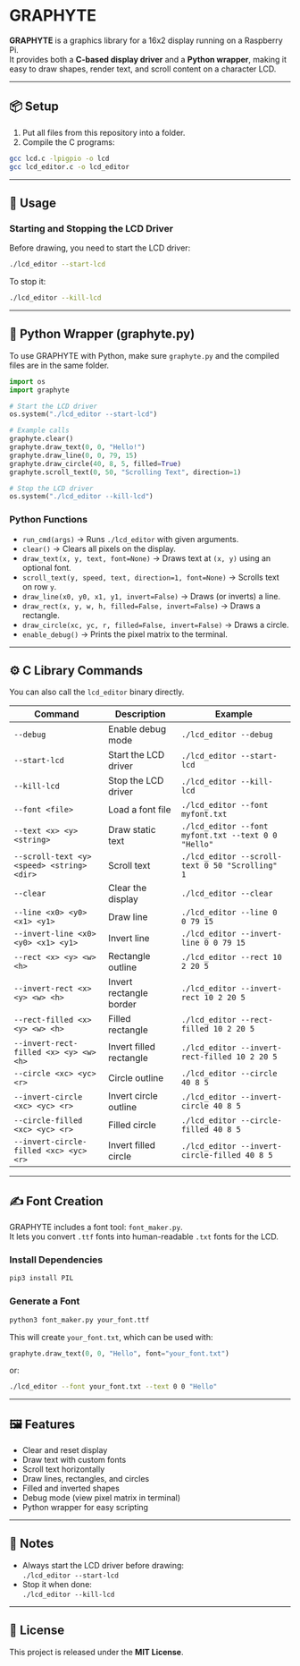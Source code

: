 # GRAPHYTE

**GRAPHYTE** is a graphics library for a 16x2 display running on a Raspberry Pi.  
It provides both a **C-based display driver** and a **Python wrapper**, making it easy to draw shapes, render text, and scroll content on a character LCD.

---

## 📦 Setup

1. Put all files from this repository into a folder.
2. Compile the C programs:

```bash
gcc lcd.c -lpigpio -o lcd
gcc lcd_editor.c -o lcd_editor
```

---

## 🚀 Usage

### Starting and Stopping the LCD Driver
Before drawing, you need to start the LCD driver:
```bash
./lcd_editor --start-lcd
```

To stop it:
```bash
./lcd_editor --kill-lcd
```

---

## 🐍 Python Wrapper (graphyte.py)

To use GRAPHYTE with Python, make sure `graphyte.py` and the compiled files are in the same folder.

```python
import os
import graphyte

# Start the LCD driver
os.system("./lcd_editor --start-lcd")

# Example calls
graphyte.clear()
graphyte.draw_text(0, 0, "Hello!")
graphyte.draw_line(0, 0, 79, 15)
graphyte.draw_circle(40, 8, 5, filled=True)
graphyte.scroll_text(0, 50, "Scrolling Text", direction=1)

# Stop the LCD driver
os.system("./lcd_editor --kill-lcd")
```

### Python Functions
- `run_cmd(args)` → Runs `./lcd_editor` with given arguments.  
- `clear()` → Clears all pixels on the display.  
- `draw_text(x, y, text, font=None)` → Draws text at `(x, y)` using an optional font.  
- `scroll_text(y, speed, text, direction=1, font=None)` → Scrolls text on row `y`.  
- `draw_line(x0, y0, x1, y1, invert=False)` → Draws (or inverts) a line.  
- `draw_rect(x, y, w, h, filled=False, invert=False)` → Draws a rectangle.  
- `draw_circle(xc, yc, r, filled=False, invert=False)` → Draws a circle.  
- `enable_debug()` → Prints the pixel matrix to the terminal.  

---

## ⚙️ C Library Commands

You can also call the `lcd_editor` binary directly.

| Command | Description | Example |
|---------|-------------|---------|
| `--debug` | Enable debug mode | `./lcd_editor --debug` |
| `--start-lcd` | Start the LCD driver | `./lcd_editor --start-lcd` |
| `--kill-lcd` | Stop the LCD driver | `./lcd_editor --kill-lcd` |
| `--font <file>` | Load a font file | `./lcd_editor --font myfont.txt` |
| `--text <x> <y> <string>` | Draw static text | `./lcd_editor --font myfont.txt --text 0 0 "Hello"` |
| `--scroll-text <y> <speed> <string> <dir>` | Scroll text | `./lcd_editor --scroll-text 0 50 "Scrolling" 1` |
| `--clear` | Clear the display | `./lcd_editor --clear` |
| `--line <x0> <y0> <x1> <y1>` | Draw line | `./lcd_editor --line 0 0 79 15` |
| `--invert-line <x0> <y0> <x1> <y1>` | Invert line | `./lcd_editor --invert-line 0 0 79 15` |
| `--rect <x> <y> <w> <h>` | Rectangle outline | `./lcd_editor --rect 10 2 20 5` |
| `--invert-rect <x> <y> <w> <h>` | Invert rectangle border | `./lcd_editor --invert-rect 10 2 20 5` |
| `--rect-filled <x> <y> <w> <h>` | Filled rectangle | `./lcd_editor --rect-filled 10 2 20 5` |
| `--invert-rect-filled <x> <y> <w> <h>` | Invert filled rectangle | `./lcd_editor --invert-rect-filled 10 2 20 5` |
| `--circle <xc> <yc> <r>` | Circle outline | `./lcd_editor --circle 40 8 5` |
| `--invert-circle <xc> <yc> <r>` | Invert circle outline | `./lcd_editor --invert-circle 40 8 5` |
| `--circle-filled <xc> <yc> <r>` | Filled circle | `./lcd_editor --circle-filled 40 8 5` |
| `--invert-circle-filled <xc> <yc> <r>` | Invert filled circle | `./lcd_editor --invert-circle-filled 40 8 5` |

---

## ✍️ Font Creation

GRAPHYTE includes a font tool: `font_maker.py`.  
It lets you convert `.ttf` fonts into human-readable `.txt` fonts for the LCD.

### Install Dependencies
```bash
pip3 install PIL
```

### Generate a Font
```bash
python3 font_maker.py your_font.ttf
```

This will create `your_font.txt`, which can be used with:
```python
graphyte.draw_text(0, 0, "Hello", font="your_font.txt")
```

or:
```bash
./lcd_editor --font your_font.txt --text 0 0 "Hello"
```

---

## 🖼️ Features
- Clear and reset display
- Draw text with custom fonts
- Scroll text horizontally
- Draw lines, rectangles, and circles
- Filled and inverted shapes
- Debug mode (view pixel matrix in terminal)
- Python wrapper for easy scripting

---

## 📌 Notes
- Always start the LCD driver before drawing:  
  `./lcd_editor --start-lcd`  
- Stop it when done:  
  `./lcd_editor --kill-lcd`

---

## 📄 License
This project is released under the **MIT License**.
